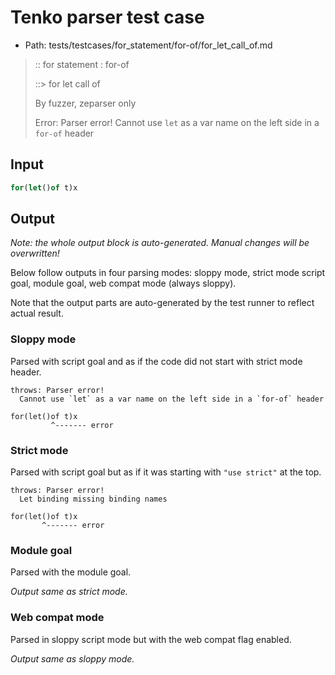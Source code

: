 # Tenko parser test case

- Path: tests/testcases/for_statement/for-of/for_let_call_of.md

> :: for statement : for-of
>
> ::> for let call of
>
> By fuzzer, zeparser only
>
> Error: Parser error! Cannot use `let` as a var name on the left side in a `for-of` header

## Input

`````js
for(let()of t)x
`````

## Output

_Note: the whole output block is auto-generated. Manual changes will be overwritten!_

Below follow outputs in four parsing modes: sloppy mode, strict mode script goal, module goal, web compat mode (always sloppy).

Note that the output parts are auto-generated by the test runner to reflect actual result.

### Sloppy mode

Parsed with script goal and as if the code did not start with strict mode header.

`````
throws: Parser error!
  Cannot use `let` as a var name on the left side in a `for-of` header

for(let()of t)x
         ^------- error
`````

### Strict mode

Parsed with script goal but as if it was starting with `"use strict"` at the top.

`````
throws: Parser error!
  Let binding missing binding names

for(let()of t)x
       ^------- error
`````


### Module goal

Parsed with the module goal.

_Output same as strict mode._

### Web compat mode

Parsed in sloppy script mode but with the web compat flag enabled.

_Output same as sloppy mode._
